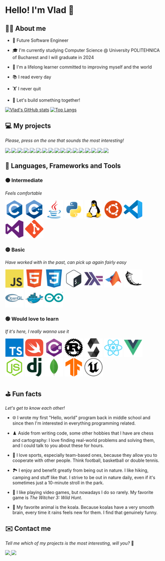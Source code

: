 # Hello! I'm Vlad 👋

## 👨‍💻 About me

- 🚀 Future Software Engineer

- 🎓 I'm currently studying Computer Science @ University POLITEHNICA of Bucharest and I will graduate in 2024

- 🌱 I'm a lifelong learner committed to improving myself and the world

- 📚 I read every day

- 🏋️ I never quit

- 🔧 Let's build something together!

[![Vlad's GitHub stats](https://github-readme-stats.vercel.app/api?username=vladzinca&hide=contribs&show_icons=true&theme=radical)](https://github.com/anuraghazra/github-readme-stats)
[![Top Langs](https://github-readme-stats.vercel.app/api/top-langs/?username=vladzinca&layout=compact&hide=glsl&theme=radical)](https://github.com/anuraghazra/github-readme-stats)

## 💻 My projects
*Please, press on the one that sounds the most interesting!*

<a href="https://github.com/vladzinca/store-order-management-app">
  <img align="center" src="https://github-readme-stats.vercel.app/api/pin/?username=vladzinca&repo=store-order-management-app&theme=radical" />
</a>
<a href="https://github.com/vladzinca/map-reduce-perfect-powers">
  <img align="center" src="https://github-readme-stats.vercel.app/api/pin/?username=vladzinca&repo=map-reduce-perfect-powers&theme=radical" />
</a>
<a href="https://github.com/vladzinca/http-requests">
  <img align="center" src="https://github-readme-stats.vercel.app/api/pin/?username=vladzinca&repo=http-requests&theme=radical" />
</a>
<a href="https://github.com/vladzinca/bash-commands">
  <img align="center" src="https://github-readme-stats.vercel.app/api/pin/?username=vladzinca&repo=bash-commands&theme=radical" />
</a>
<a href="https://github.com/vladzinca/sql-parser">
  <img align="center" src="https://github-readme-stats.vercel.app/api/pin/?username=vladzinca&repo=sql-parser&theme=radical" />
</a>
<a href="https://github.com/vladzinca/3d-car-racer">
  <img align="center" src="https://github-readme-stats.vercel.app/api/pin/?username=vladzinca&repo=3d-car-racer&theme=radical" />
</a>
<a href="https://github.com/vladzinca/manager-worker-distributed-system">
  <img align="center" src="https://github-readme-stats.vercel.app/api/pin/?username=vladzinca&repo=manager-worker-distributed-system&theme=radical" />
</a>
<a href="https://github.com/vladzinca/haskell-graphs">
  <img align="center" src="https://github-readme-stats.vercel.app/api/pin/?username=vladzinca&repo=haskell-graphs&theme=radical" />
</a>
<a href="https://github.com/vladzinca/duck-hunt-clone">
  <img align="center" src="https://github-readme-stats.vercel.app/api/pin/?username=vladzinca&repo=duck-hunt-clone&theme=radical" />
</a>
<a href="https://github.com/vladzinca/router-dataplane">
  <img align="center" src="https://github-readme-stats.vercel.app/api/pin/?username=vladzinca&repo=router-dataplane&theme=radical" />
</a>
<a href="https://github.com/vladzinca/cpp-algorithms">
  <img align="center" src="https://github-readme-stats.vercel.app/api/pin/?username=vladzinca&repo=cpp-algorithms&theme=radical" />
</a>
<a href="https://github.com/vladzinca/other-cpp-algorithms">
  <img align="center" src="https://github-readme-stats.vercel.app/api/pin/?username=vladzinca&repo=other-cpp-algorithms&theme=radical" />
</a>
<a href="https://github.com/vladzinca/client-server-app">
  <img align="center" src="https://github-readme-stats.vercel.app/api/pin/?username=vladzinca&repo=client-server-app&theme=radical" />
</a>
<a href="https://github.com/vladzinca/pythagorean-triples">
  <img align="center" src="https://github-readme-stats.vercel.app/api/pin/?username=vladzinca&repo=pythagorean-triples&theme=radical" />
</a>
<a href="https://github.com/vladzinca/World-of-Warcraft-clone">
  <img align="center" src="https://github-readme-stats.vercel.app/api/pin/?username=vladzinca&repo=World-of-Warcraft-clone&theme=radical" />
</a>
<a href="https://github.com/vladzinca/C-algorithms">
  <img align="center" src="https://github-readme-stats.vercel.app/api/pin/?username=vladzinca&repo=C-algorithms&theme=radical" />
</a>
<a href="https://github.com/vladzinca/assembly-apps">
  <img align="center" src="https://github-readme-stats.vercel.app/api/pin/?username=vladzinca&repo=assembly-apps&theme=radical" />
</a>

## 🤖 Languages, Frameworks and Tools

### 🟠 Intermediate
*Feels comfortable*

<div>
  <img alt="C" width="60px" src="https://github.com/devicons/devicon/blob/v2.15.1/icons/c/c-original.svg" />
  <img alt="C++" width="60px" src="https://github.com/devicons/devicon/blob/v2.15.1/icons/cplusplus/cplusplus-original.svg" />
  <img alt="Java" width="60px" src="https://github.com/devicons/devicon/blob/v2.15.1/icons/java/java-original.svg" />
  <img alt="Python" width="60px" src="https://github.com/devicons/devicon/blob/v2.15.1/icons/python/python-original.svg" />
  <img alt="Linux" width="60px" src="https://github.com/devicons/devicon/blob/v2.15.1/icons/linux/linux-original.svg" />
  <img alt="Ubuntu" width="60px" src="https://github.com/devicons/devicon/blob/v2.15.1/icons/ubuntu/ubuntu-plain.svg" />
  <img alt="VS Code" width="60px" src="https://github.com/devicons/devicon/blob/v2.15.1/icons/vscode/vscode-original.svg" />
  <img alt="Visual Studio" width="60px" src="https://github.com/devicons/devicon/blob/v2.15.1/icons/visualstudio/visualstudio-plain.svg" />
  <img alt="Git" width="60px" src="https://github.com/devicons/devicon/blob/master/icons/git/git-original.svg" />
</div>

### 🟡 Basic
*Have worked with in the past, can pick up again fairly easy*

<div>
  <img alt="Javascript" width="60px" src="https://github.com/devicons/devicon/blob/v2.15.1/icons/javascript/javascript-original.svg" />
  <img alt="HTML" width="60px" src="https://github.com/devicons/devicon/blob/v2.15.1/icons/html5/html5-original.svg" />
  <img alt="CSS" width="60px" src="https://github.com/devicons/devicon/blob/v2.15.1/icons/css3/css3-original.svg" />
  <img alt="Bash" width="60px" src="https://github.com/devicons/devicon/blob/v2.15.1/icons/bash/bash-original.svg" />
  <img alt="Haskell" width="60px" src="https://github.com/devicons/devicon/blob/v2.15.1/icons/haskell/haskell-original.svg" />
  <img alt="MATLAB" width="60px" src="https://github.com/devicons/devicon/blob/v2.15.1/icons/matlab/matlab-original.svg" />
  <img alt="Flask" width="60px" src="https://github.com/devicons/devicon/blob/v2.15.1/icons/flask/flask-original.svg" />
  <img alt="OpenGL" width="60px" src="https://github.com/devicons/devicon/blob/v2.15.1/icons/opengl/opengl-original.svg" />
  <img alt="Docker" width="60px" src="https://github.com/devicons/devicon/blob/v2.15.1/icons/docker/docker-original.svg" />
  <img alt="Arduino" width="60px" src="https://github.com/devicons/devicon/blob/v2.15.1/icons/arduino/arduino-original.svg" />
</div>

### 🟢 Would love to learn
*If it's here, I really wanna use it*

<div>
  <img alt="TypeScript" width="60px" src="https://github.com/devicons/devicon/blob/v2.15.1/icons/typescript/typescript-original.svg" />
  <img alt="Swift" width="60px" src="https://github.com/devicons/devicon/blob/v2.15.1/icons/swift/swift-original.svg" />
  <img alt="C#" width="60px" src="https://github.com/devicons/devicon/blob/v2.15.1/icons/csharp/csharp-original.svg" />
  <img alt="Rust" width="60px" src="https://github.com/devicons/devicon/blob/v2.15.1/icons/rust/rust-plain.svg" />
  <img alt="Solidity" width="60px" src="https://github.com/devicons/devicon/blob/master/icons/solidity/solidity-original.svg" />
  <img alt="React" width="60px" src="https://github.com/devicons/devicon/blob/v2.15.1/icons/react/react-original.svg" />
  <img alt="Vue.js" width="60px" src="https://github.com/devicons/devicon/blob/v2.15.1/icons/vuejs/vuejs-original.svg" />
  <img alt="Node.js" width="60px" src="https://github.com/devicons/devicon/blob/v2.15.1/icons/nodejs/nodejs-original.svg" />
  <img alt="Django" width="60px" src="https://github.com/devicons/devicon/blob/v2.15.1/icons/django/django-plain.svg" />
  <img alt="MongoDB" width="60px" src="https://github.com/devicons/devicon/blob/v2.15.1/icons/mongodb/mongodb-original.svg" />
  <img alt="TensorFlow" width="60px" src="https://github.com/devicons/devicon/blob/v2.15.1/icons/tensorflow/tensorflow-original.svg" />
  <img alt="Unreal Engine 5" width="60px" src="https://github.com/devicons/devicon/blob/v2.15.1/icons/unrealengine/unrealengine-original.svg" />
</div>

## ⛳ Fun facts
*Let's get to know each other!*

- 🌐 I wrote my first "Hello, world" program back in middle school and since then I'm interested in everything programming related.

- ♟️ Aside from writing code, some other hobbies that I have are chess and cartography: I love finding real-world problems and solving them, and I could talk to you about these for hours.

- 🏐 I love sports, especially team-based ones, because they allow you to cooperate with other people. Think football, basketball or double tennis.

- 🏞️ I enjoy and benefit greatly from being out in nature. I like hiking, camping and stuff like that. I strive to be out in nature daily, even if it's sometimes just a 10-minute stroll in the park.

- 🧙 I like playing video games, but nowadays I do so rarely. My favorite game is *The Witcher 3: Wild Hunt*.

- 🐨 My favorite animal is the koala. Because koalas have a very smooth brain, every time it rains feels new for them. I find that genuinely funny.

## ✉️ Contact me
*Tell me which of my projects is the most interesting, will you?* 🥺

<a href="mailto:vlad.zinca@protonmail.com"> 
<img src="https://img.shields.io/static/v1?style=for-the-badge&message=Email&color=141321&logo=ProtonMail&logoColor=f8d847&label="</img> 
</a>

<a href="https://www.linkedin.com/in/vlad-zinca/"> 
<img src="https://img.shields.io/static/v1?style=for-the-badge&message=LinkedIn&color=141321&logo=LinkedIn&logoColor=f8d847&label="</img> 
</a>
